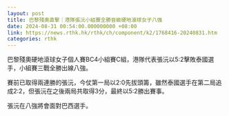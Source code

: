 ```yaml
---
layout: post
title: 巴黎殘奧直擊｜港隊張沅小組賽全勝晉級硬地滾球女子八強
date: 2024-08-31 00:54:00.000000000 +08:00
link: https://news.rthk.hk/rthk/ch/component/k2/1768416-20240831.htm
categories: rthk
---
```


巴黎殘奧硬地滾球女子個人賽BC4小組賽C組，港隊代表張沅以5:2擊敗泰國選手，小組賽三戰全勝出線八強。

賽前已取得兩連勝的張沅，今仗第一局以2:0先拔頭籌，雖然泰國選手在第二局追成2:2，但張沅在之後兩局共取得3分，最終以5:2勝出賽事。

張沅在八強將會面對巴西選手。
